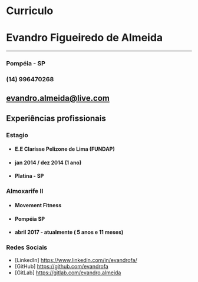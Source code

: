 # Curriculo
 # **Evandro Figueiredo de Almeida**
---
### Pompéia - SP
### (14) 996470268
<evandro.almeida@live.com>
---

## **Experiências profissionais**
### **Estagio**
* #### E.E Clarisse Pelizone de Lima (FUNDAP) 
* #### jan 2014 / dez 2014 (1 ano)
* #### Platina - SP 
### **Almoxarife II**
* #### Movement Fitness 
* #### Pompéia SP
* #### abril 2017 - atualmente ( 5 anos e 11 meses)

### **Redes Sociais**
* [LinkedIn] <https://www.linkedin.com/in/evandrofa/>
* [GitHub] <https://github.com/evandrofa>
* [GitLab] <https://gitlab.com/evandro.almeida>
